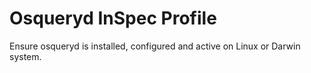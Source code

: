 # Osqueryd InSpec Profile

Ensure osqueryd is installed, configured and active on Linux or Darwin system.
